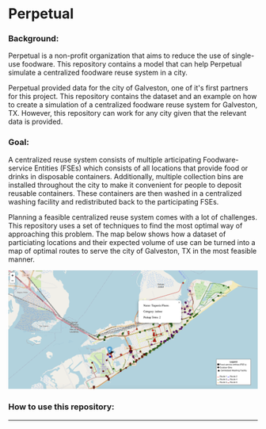 # Perpetual

### Background:

Perpetual is a non-profit organization that aims to reduce the use of single-use foodware. This repository contains a model that can help Perpetual simulate a centralized foodware reuse system in a city.

Perpetual provided data for the city of Galveston, one of it's first partners for this project. This repository contains the dataset and an example on how to create a simulation of a centralized foodware reuse system for Galveston, TX. However, this repository can work for any city given that the relevant data is provided.

### Goal:

A centralized reuse system consists of multiple articipating Foodware-service Entities (FSEs) which consists of all locations that provide food or drinks in disposable containers. Additionally, multiple collection bins are installed throughout the city to make it convenient for people to deposit reusable containers. These containers are then washed in a centralized washing facility and redistributed back to the participating FSEs.

Planning a feasible centralized reuse system comes with a lot of challenges. This repository uses a set of techniques to find the most optimal way of approaching this problem. The map below shows how a dataset of particiating locations and their expected volume of use can be turned into a map of optimal routes to serve the city of Galveston, TX in the most feasible manner.

![The interactive map can be found in the output directory](images/galveston_map.png)


### How to use this repository:




-----

